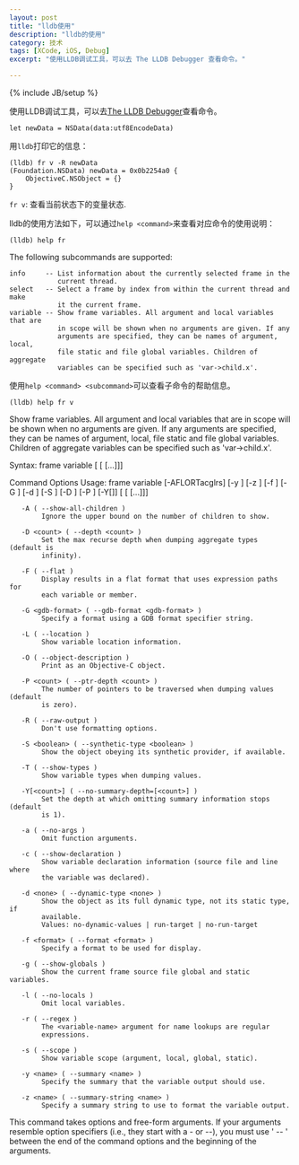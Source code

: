 ```yaml
---
layout: post
title: "lldb使用"
description: "lldb的使用"
category: 技术
tags: [XCode, iOS, Debug]
excerpt: "使用LLDB调试工具，可以去 The LLDB Debugger 查看命令。"

---
```

{% include JB/setup %}

使用LLDB调试工具，可以去[The LLDB Debugger](http://lldb.llvm.org/lldb-gdb.html)查看命令。

`let newData = NSData(data:utf8EncodeData)`

用`lldb`打印它的信息：

	(lldb) fr v -R newData
	(Foundation.NSData) newData = 0x0b2254a0 {
		ObjectiveC.NSObject = {}
	}

`fr v`: 查看当前状态下的变量状态.

lldb的使用方法如下，可以通过`help <command>`来查看对应命令的使用说明：

	(lldb) help fr

The following subcommands are supported:

    info     -- List information about the currently selected frame in the
                current thread.
    select   -- Select a frame by index from within the current thread and make
                it the current frame.
    variable -- Show frame variables. All argument and local variables that are
                in scope will be shown when no arguments are given. If any
                arguments are specified, they can be names of argument, local,
                file static and file global variables. Children of aggregate
                variables can be specified such as 'var->child.x'.

使用`help <command> <subcommand>`可以查看子命令的帮助信息。

	(lldb) help fr v

   Show frame variables. All argument and local variables that are in scope
   will be shown when no arguments are given. If any arguments are specified,
   they can be names of argument, local, file static and file global variables.
   Children of aggregate variables can be specified such as 'var->child.x'.

Syntax: frame variable <cmd-options> [<variable-name> [<variable-name> [...]]]

Command Options Usage:
  frame variable [-AFLORTacglrs] [-y <name>] [-z <name>] [-f <format>] [-G <gdb-format>] [-d <none>] [-S <boolean>] [-D <count>] [-P <count>] [-Y[<count>]] [<variable-name> [<variable-name> [...]]]

       -A ( --show-all-children )
            Ignore the upper bound on the number of children to show.

       -D <count> ( --depth <count> )
            Set the max recurse depth when dumping aggregate types (default is
            infinity).

       -F ( --flat )
            Display results in a flat format that uses expression paths for
            each variable or member.

       -G <gdb-format> ( --gdb-format <gdb-format> )
            Specify a format using a GDB format specifier string.

       -L ( --location )
            Show variable location information.

       -O ( --object-description )
            Print as an Objective-C object.

       -P <count> ( --ptr-depth <count> )
            The number of pointers to be traversed when dumping values (default
            is zero).

       -R ( --raw-output )
            Don't use formatting options.

       -S <boolean> ( --synthetic-type <boolean> )
            Show the object obeying its synthetic provider, if available.

       -T ( --show-types )
            Show variable types when dumping values.

       -Y[<count>] ( --no-summary-depth=[<count>] )
            Set the depth at which omitting summary information stops (default
            is 1).

       -a ( --no-args )
            Omit function arguments.

       -c ( --show-declaration )
            Show variable declaration information (source file and line where
            the variable was declared).

       -d <none> ( --dynamic-type <none> )
            Show the object as its full dynamic type, not its static type, if
            available.
            Values: no-dynamic-values | run-target | no-run-target

       -f <format> ( --format <format> )
            Specify a format to be used for display.

       -g ( --show-globals )
            Show the current frame source file global and static variables.

       -l ( --no-locals )
            Omit local variables.

       -r ( --regex )
            The <variable-name> argument for name lookups are regular
            expressions.

       -s ( --scope )
            Show variable scope (argument, local, global, static).

       -y <name> ( --summary <name> )
            Specify the summary that the variable output should use.

       -z <name> ( --summary-string <name> )
            Specify a summary string to use to format the variable output.

This command takes options and free-form arguments.  If your arguments
   resemble option specifiers (i.e., they start with a - or --), you must use '
   -- ' between the end of the command options and the beginning of the
   arguments.

